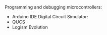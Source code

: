 Programming and debugging microcontrollers:
 - Arduino IDE
Digital Circuit Simulator:
 - QUCS
  - Logism Evolution